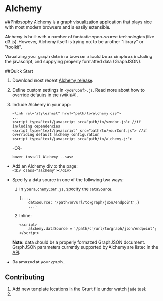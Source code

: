 Alchemy
=======
##Philosophy 
Alchemy is a graph visualization application that plays nice with most modern browsers and is easily extensible.

Alchemy is built with a number of fantastic open-source technologies (like d3.js).  However, Alchemy itself is trying not to be another "library" or "toolkit".  

Visualizing your graph data in a browser should be as simple as including the javascript, and supplying properly formatted data (GraphJSON).


##Quick Start

1. Download most recent [Alchemy release](#).
2. Define custom settings in `<yourConf>.js`.  Read more about how to override defaults in the (wiki)[#].
3. Include Alchemy in your app:
    ```
    <link rel="stylesheet" href="path/to/alchemy.css">
    ...
    <script type="text/javascript src="path/to/vendor.js"> //if including dependencies
    <script type="text/javascript" src="path/to/yourConf.js"> //if overriding default alchemy configuration    
    <script type="text/javascript src="path/to/alchemy.js">
    ```
    -OR-
    
    `bower install Alchemy --save`
    
* Add an Alchemy div to the page:    
    `<div class="alchemy"></div>`

* Specify a data source in one of the following two ways: 
    1. In `youralchemyConf.js`, specify the `dataSource`.    
        ```    
        {...,    
            dataSource: '/path/or/url/to/graph/json/endpoint',}    
            ...}    
        ```
    2. Inline:
        ```    
        <script>
            alchemy.dataSource = '/path/or/url/to/graph/json/endpoint';
        </script>
        ```    

    **Note:** data should be a properly formatted GraphJSON document.  GraphJSON parameters currently supported by Alchemy are listed in the [API](#).    

*  Be amazed at your graph...


## Contributing 
1) Add new template locations in the Grunt file under watch `jade` task
2)
